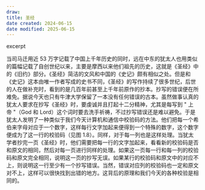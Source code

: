 ```yaml
---
draw:
title: 圣经
date created: 2024-06-15
date modified: 2025-06-15
---
```


excerpt

<!-- more -->

当司马迁用近 53 万字记载了中国上千年历史的同时，远在中东的犹太人也用类似的篇幅记载了自创世纪以来，主要是摩西以来他们祖先的历史，这就是《圣经》中的《旧约》部分。《圣经》简洁的文风和中国的《史记》颇有相似之处。但是和《史记》这本由唯一作者写成的史书不同，《圣经》的写作持续了很多世纪，后世的人在做补充时，看到的是几百年前甚至上千年前原作的抄本。抄写的错误便在所难免。据说今天也只有牛津大学保留了一本没有任何错误的古本。虽然做事认真的犹太人要求在抄写《圣经》时，要虔诚并且打起十二分精神，尤其是每写到 " 上帝 "（God 和 Lord）这个词时要去洗手祈祷，不过抄写错误还是难以避免。于是犹太人发明了一种类似于我们今天计算机和通信中校验码的方法。他们把每一个希伯来字母对应于一个数字，这样每行文字加起来便得到一个特殊的数字，这个数字便成为了这一行的校验码（见图 1.8）。同样，对于每一列也是这样处理。当犹太学者抄完一页《圣经》时，他们需要把每一行的文字加起来，看看新的校验码是否和原文的相同，然后对每一页进行同样的处理。如果这一页每一行和每一列的校验码和原文完全相同，说明这一页的抄写无误。如果某行的校验码和原文中的对应不上，则说明这一行至少有一个抄写错误。当然，错误对应列的校验码也一定和原文对不上，这样可以很快找到出错的地方。这背后的原理和我们今天的各种校验是相同的。
